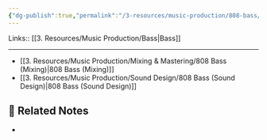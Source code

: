 ```yaml
---
{"dg-publish":true,"permalink":"/3-resources/music-production/808-bass/"}
---
```


Links:: [[3. Resources/Music Production/Bass\|Bass]]

---

- [[3. Resources/Music Production/Mixing & Mastering/808 Bass (Mixing)\|808 Bass (Mixing)]]
- [[3. Resources/Music Production/Sound Design/808 Bass (Sound Design)\|808 Bass (Sound Design)]]






## 🔗 Related Notes

- 